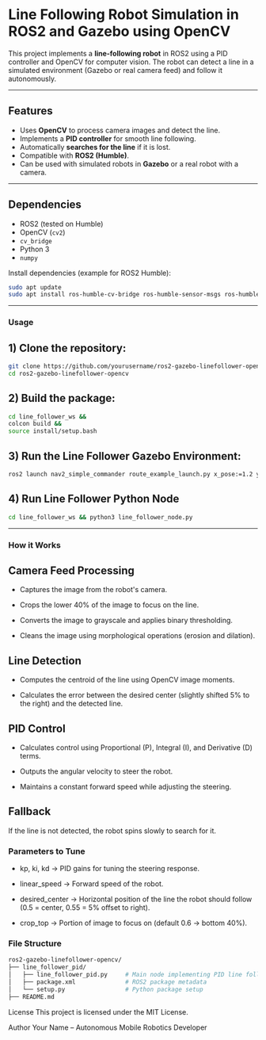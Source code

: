 # Line Following Robot Simulation in ROS2 and Gazebo using OpenCV

This project implements a **line-following robot** in ROS2 using a PID controller and OpenCV for computer vision. The robot can detect a line in a simulated environment (Gazebo or real camera feed) and follow it autonomously.

---

## Features

- Uses **OpenCV** to process camera images and detect the line.
- Implements a **PID controller** for smooth line following.
- Automatically **searches for the line** if it is lost.
- Compatible with **ROS2 (Humble)**.
- Can be used with simulated robots in **Gazebo** or a real robot with a camera.

---

## Dependencies

- ROS2 (tested on Humble)
- OpenCV (`cv2`)
- `cv_bridge`
- Python 3
- `numpy`

Install dependencies (example for ROS2 Humble):

```bash
sudo apt update
sudo apt install ros-humble-cv-bridge ros-humble-sensor-msgs ros-humble-geometry-msgs python3-opencv python3-numpy
```
---

### Usage

## 1) Clone the repository:

```bash
git clone https://github.com/yourusername/ros2-gazebo-linefollower-opencv.git
cd ros2-gazebo-linefollower-opencv
```
## 2) Build the package:
```bash
cd line_follower_ws &&
colcon build &&
source install/setup.bash
```
## 3) Run the Line Follower Gazebo Environment:
```bash
ros2 launch nav2_simple_commander route_example_launch.py x_pose:=1.2 y_pose:=0.5 yaw:=1.57
```
## 4) Run Line Follower Python Node
```bash
cd line_follower_ws && python3 line_follower_node.py 

```

---

### How it Works
## Camera Feed Processing
- Captures the image from the robot's camera.

- Crops the lower 40% of the image to focus on the line.

- Converts the image to grayscale and applies binary thresholding.

- Cleans the image using morphological operations (erosion and dilation).

## Line Detection
- Computes the centroid of the line using OpenCV image moments.

- Calculates the error between the desired center (slightly shifted 5% to the right) and the detected line.

## PID Control
- Calculates control using Proportional (P), Integral (I), and Derivative (D) terms.

- Outputs the angular velocity to steer the robot.

- Maintains a constant forward speed while adjusting the steering.

## Fallback
If the line is not detected, the robot spins slowly to search for it.

### Parameters to Tune
- kp, ki, kd → PID gains for tuning the steering response.

- linear_speed → Forward speed of the robot.

- desired_center → Horizontal position of the line the robot should follow (0.5 = center, 0.55 = 5% offset to right).

- crop_top → Portion of image to focus on (default 0.6 → bottom 40%).

### File Structure
```bash
ros2-gazebo-linefollower-opencv/
├── line_follower_pid/
│   ├── line_follower_pid.py     # Main node implementing PID line following
│   ├── package.xml              # ROS2 package metadata
│   └── setup.py                 # Python package setup
├── README.md
```



License
This project is licensed under the MIT License.

Author
Your Name – Autonomous Mobile Robotics Developer
